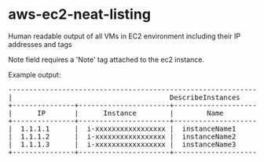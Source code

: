 # aws-ec2-neat-listing
Human readable output of all VMs in EC2 environment including their IP addresses and tags


Note field requires a 'Note' tag attached to the ec2 instance.

Example output:
<pre>
-----------------------------------------------------------------------------------------------
|                                      DescribeInstances                                      |
+---------------+----------------------+---------------------+--------------------------------+
|      IP       |      Instance        |        Name         |             Note               |
+---------------+----------------------+---------------------+--------------------------------+
|  1.1.1.1      |  i-xxxxxxxxxxxxxxxxx |  instanceName1      |  Packer testing                |
|  1.1.1.2      |  i-xxxxxxxxxxxxxxxxx |  instanceName2      |  Docker testing                |
|  1.1.1.3      |  i-xxxxxxxxxxxxxxxxx |  instanceName3      |  Production environment        |
+---------------+----------------------+---------------------+--------------------------------+
</pre>
